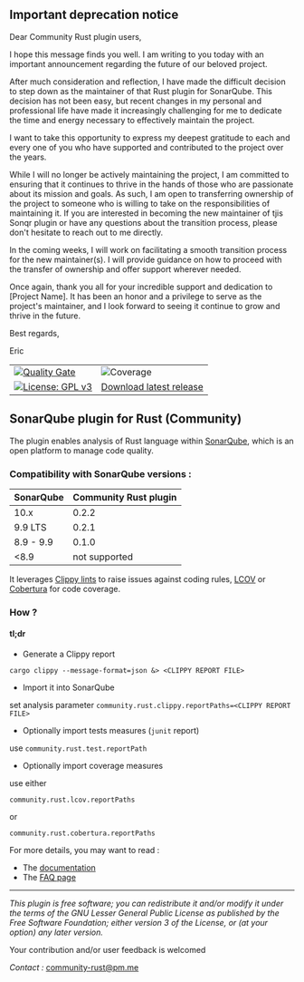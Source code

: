 ## Important deprecation notice 

Dear Community Rust plugin users,

I hope this message finds you well. I am writing to you today with an important announcement regarding the future of our beloved project.

After much consideration and reflection, I have made the difficult decision to step down as the maintainer of that Rust plugin for SonarQube. This decision has not been easy, but recent changes in my personal and professional life have made it increasingly challenging for me to dedicate the time and energy necessary to effectively maintain the project.

I want to take this opportunity to express my deepest gratitude to each and every one of you who have supported and contributed to the project over the years.

While I will no longer be actively maintaining the project, I am committed to ensuring that it continues to thrive in the hands of those who are passionate about its mission and goals. As such, I am open to transferring ownership of the project to someone who is willing to take on the responsibilities of maintaining it. If you are interested in becoming the new maintainer of tjis Sonqr plugin or have any questions about the transition process, please don't hesitate to reach out to me directly.

In the coming weeks, I will work on facilitating a smooth transition process for the new maintainer(s). I will provide guidance on how to proceed with the transfer of ownership and offer support wherever needed.

Once again, thank you all for your incredible support and dedication to [Project Name]. It has been an honor and a privilege to serve as the project's maintainer, and I look forward to seeing it continue to grow and thrive in the future.

Best regards,

Eric


|                                                                                                                                                                           |                                                                                                          |     
|---------------------------------------------------------------------------------------------------------------------------------------------------------------------------|----------------------------------------------------------------------------------------------------------| 
| [![Quality Gate](https://sonarcloud.io/api/project_badges/measure?project=elegoff_sonar-rust&metric=alert_status)](https://sonarcloud.io/dashboard?id=elegoff_sonar-rust) | ![Coverage](https://sonarcloud.io/api/project_badges/measure?project=elegoff_sonar-rust&metric=coverage) |
| [![License: GPL v3](https://img.shields.io/badge/License-GPLv3-blue.svg)](https://www.gnu.org/licenses/gpl-3.0)                                                           | [Download latest release](https://github.com/elegoff/sonar-rust/releases)                                |

## SonarQube plugin for Rust (Community)

The plugin enables analysis of Rust language within [SonarQube](https://www.sonarqube.org), which is an open platform to
manage code quality.

### Compatibility with SonarQube versions :

| SonarQube | Community Rust plugin |
|-----------|-----------------------|
| 10.x      | 0.2.2                 | 
| 9.9 LTS   | 0.2.1                 |
| 8.9 - 9.9 | 0.1.0                 |
| <8.9      | not supported         |

It leverages [Clippy lints](https://rust-lang.github.io/rust-clippy/master/) to raise issues against coding
rules,  [LCOV](https://wiki.documentfoundation.org/Development/Lcov)
or [Cobertura](http://cobertura.github.io/cobertura/) for code coverage.

### How ?

#### tl;dr

* Generate a Clippy report

`cargo clippy --message-format=json &> <CLIPPY REPORT FILE>`

* Import it into SonarQube

set analysis parameter `community.rust.clippy.reportPaths=<CLIPPY REPORT FILE>`

* Optionally import tests measures (`junit` report)

use `community.rust.test.reportPath`

* Optionally import coverage measures

use either

`community.rust.lcov.reportPaths`

or

`community.rust.cobertura.reportPaths`

For more details, you may want to read :

* The [documentation](./DOC.md)
* The [FAQ page](./FAQ.md)

***
*This plugin is free software; you can redistribute it and/or modify it under the terms of the GNU Lesser General Public
License as published by the Free Software Foundation; either version 3 of the License, or (at your option) any later
version.*

Your contribution and/or user feedback is welcomed

*Contact :* <community-rust@pm.me>




